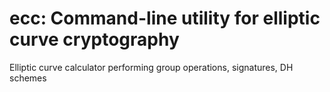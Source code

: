 # ecc: Command-line utility for elliptic curve cryptography

Elliptic curve calculator performing group operations, signatures, DH schemes
